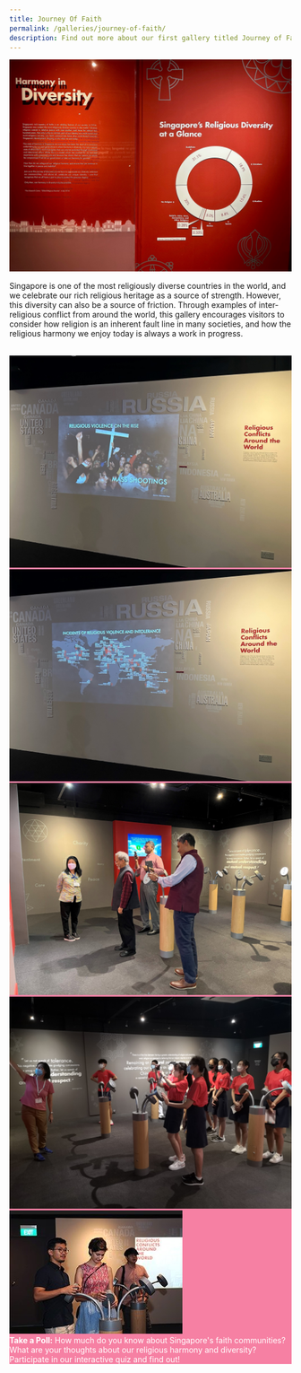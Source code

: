 ```yaml
---
title: Journey Of Faith
permalink: /galleries/journey-of-faith/
description: Find out more about our first gallery titled Journey of Faith.
---
```

![Pie Chart of various Faiths](/images/piechart%20of%20various%20faiths.jpg)

Singapore is one of the most religiously diverse countries in the world, and we celebrate our rich religious heritage as a source of strength. However, this diversity can also be a source of friction. Through examples of inter-religious conflict from around the world, this gallery encourages visitors to consider how religion is an inherent fault line in many societies, and how the religious harmony we enjoy today is always a work in progress.<br><br>

<div class="row" style="background: #f680a3; color:#fff;">
<div class="col is-6"><img src="/images/Gallery%201%20video.jpg" alt="Gallery 1 - Video 2">
	</div>
	<div class="col is-6"><img src="/images/Gallery%201%20video%203.jpg" alt="Gallery 1 - Video"></div>
</div>
<div class="row" style="background: #f680a3; color:#fff;">
<div class="col is-6"><img src="/images/Polling%20Station%203B.jpg" alt="Gallery 1 - Polling Station">
	</div>
	<div class="col is-6"><img src="/images/Polling%20Station%203A.jpg" alt="Gallery 1 - Polling Station 2"></div>
</div>
<div class="row" style="background: #f680a3; color:#fff;">
<div class="col is-4"><img src="/images/G1_highlights.jpg" alt="Gallery 1 Highlights"></div>
	<div class="col is-8"><b>Take a Poll:</b> How much do you know about Singapore's faith communities? What are your thoughts about our religious harmony and diversity? Participate in our interactive quiz and find out!</div>
</div>